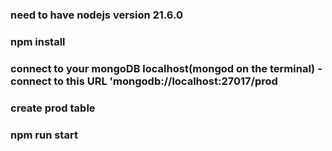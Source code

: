 ### need to have nodejs version 21.6.0
### npm install
### connect to your mongoDB localhost(mongod on the terminal) - connect to this URL 'mongodb://localhost:27017/prod
### create prod table
### npm run start
